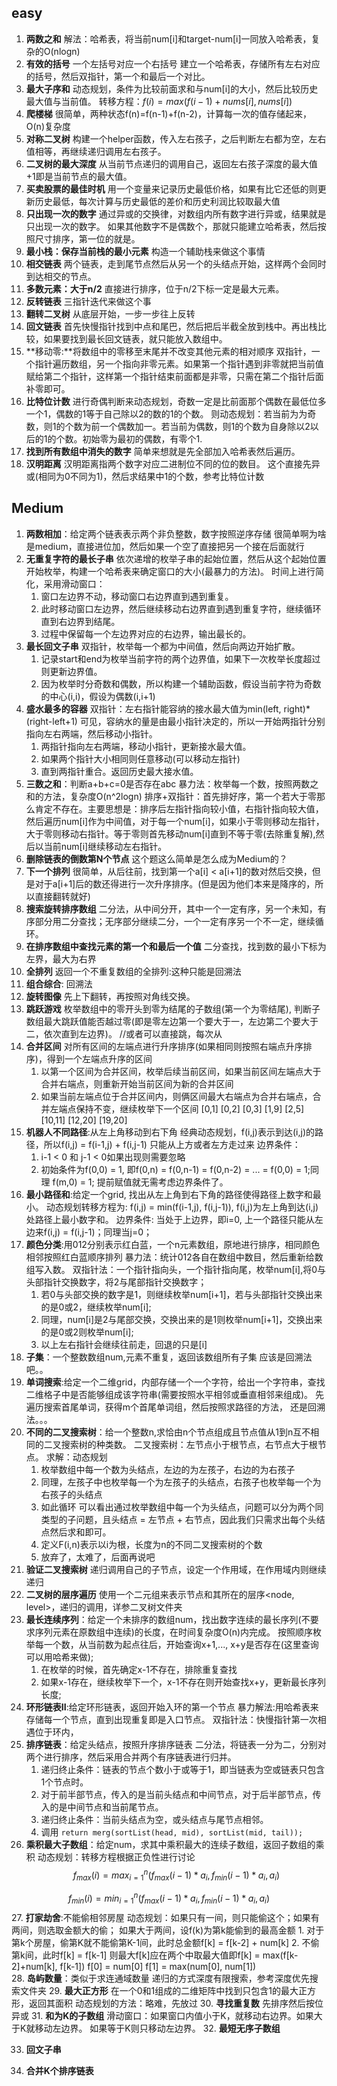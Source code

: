 ## easy

1. **两数之和**
    解法：哈希表，将当前num[i]和target-num[i]一同放入哈希表，复杂的O(nlogn)
2. **有效的括号**
    一个左括号对应一个右括号
    建立一个哈希表，存储所有左右对应的括号，然后双指针，第一个和最后一个对比。
3. **最大子序和**
    动态规划，条件为比较前面求和与num[i]的大小，然后比较历史最大值与当前值。
    转移方程：$f(i) = max(f(i-1)+nums[i], nums[i])$
4. **爬楼梯**
    很简单，两种状态f(n)=f(n-1)+f(n-2)，计算每一次的值存储起来，O(n)复杂度
5. **对称二叉树**
    构建一个helper函数，传入左右孩子，之后判断左右都为空，左右值相等，再继续递归调用左右孩子。
6. **二叉树的最大深度**
    从当前节点递归的调用自己，返回左右孩子深度的最大值+1即是当前节点的最大值。
7. **买卖股票的最佳时机**
    用一个变量来记录历史最低价格，如果有比它还低的则更新历史最低，每次计算与历史最低的差价和历史利润比较取最大值
8. **只出现一次的数字**
    通过异或的交换律，对数组内所有数字进行异或，结果就是只出现一次的数字。
    如果其他数字不是偶数个，那就只能建立哈希表，然后按照尺寸排序，第一位的就是。
9. **最小栈：保存当前栈的最小元素**
    构造一个辅助栈来做这个事情
10. **相交链表**
    两个链表，走到尾节点然后从另一个的头结点开始，这样两个会同时到达相交的节点。
11. **多数元素：大于n/2**
    直接进行排序，位于n/2下标一定是最大元素。
12. **反转链表**
    三指针迭代来做这个事
13. **翻转二叉树**
    从底层开始，一步一步往上反转
14. **回文链表**
    首先快慢指针找到中点和尾巴，然后把后半截全放到栈中。再出栈比较，如果要找到最长回文链表，就只能放入数组中。
15. **移动零:**将数组中的零移至末尾并不改变其他元素的相对顺序
    双指针，一个指针遍历数组，另一个指向非零元素。如果第一个指针遇到非零就把当前值赋给第二个指针，这样第一个指针结束前面都是非零，只需在第二个指针后面补零即可。
16. **比特位计数**
    进行奇偶判断来动态规划，奇数一定是比前面那个偶数在最低位多一个1，偶数的1等于自己除以2的数的1的个数。
    则动态规划：若当前为为奇数，则1的个数为前一个偶数加一。若当前为偶数，则1的个数为自身除以2以后的1的个数。初始零为最初的偶数，有零个1.
17. **找到所有数组中消失的数字**
    简单来想就是先全部加入哈希表然后遍历。
18. **汉明距离**
    汉明距离指两个数字对应二进制位不同的位的数目。
    这个直接先异或(相同为0不同为1)，然后求结果中1的个数，参考比特位计数



## Medium
1. **两数相加**：给定两个链表表示两个非负整数，数字按照逆序存储
    很简单啊为啥是medium，直接进位加，然后如果一个空了直接把另一个接在后面就行
2. **无重复字符的最长子串**
    依次递增的枚举子串的起始位置，然后从这个起始位置开始枚举，构建一个哈希表来确定窗口的大小(最暴力的方法)。
    时间上进行简化，采用滑动窗口：
    1. 窗口左边界不动，移动窗口右边界直到遇到重复。
    2. 此时移动窗口左边界，然后继续移动右边界直到遇到重复字符，继续循环直到右边界到结尾。
    3. 过程中保留每一个左边界对应的右边界，输出最长的。
3. **最长回文子串**
    双指针，枚举每一个都为中间值，然后向两边开始扩散。
    1. 记录start和end为枚举当前字符的两个边界值，如果下一次枚举长度超过则更新边界值。
    2. 因为枚举时分奇数和偶数，所以构建一个辅助函数，假设当前字符为奇数的中心(i,i)，假设为偶数(i,i+1)
4. **盛水最多的容器**
    双指针：左右指针能容纳的接水最大值为min(left, right)*(right-left+1)
    可见，容纳水的量是由最小指针决定的，所以一开始两指针分别指向左右两端，然后移动小指针。
    1. 两指针指向左右两端，移动小指针，更新接水最大值。
    2. 如果两个指针大小相同则任意移动(可以移动左指针)
    3. 直到两指针重合。返回历史最大接水值。
5. **三数之和**：判断a+b+c=0是否存在abc
    暴力法：枚举每一个数，按照两数之和的方法，复杂度O(n^2logn)
    排序+双指针：首先排好序，第一个若大于零那么肯定不存在。主要思想是：排序后左指针指向较小值，右指针指向较大值，然后遍历num[i]作为中间值，对于每一个num[i]，如果小于零则移动左指针，大于零则移动右指针。等于零则首先移动num[i]直到不等于零(去除重复解),然后以当前num[i]继续移动左右指针。
6. **删除链表的倒数第N个节点**
    这个题这么简单是怎么成为Medium的？
7. **下一个排列**
    很简单，从后往前，找到第一个a[i] < a[i+1]的数对然后交换，但是对于a[i+1]后的数还得进行一次升序排序。(但是因为他们本来是降序的，所以直接翻转就好)
8. **搜索旋转排序数组**
    二分法，从中间分开，其中一个一定有序，另一个未知，有序部分用二分查找；无序部分继续二分，一个一定有序另一个不一定，继续循环。
9. **在排序数组中查找元素的第一个和最后一个值**
    二分查找，找到数的最小下标为左界，最大为右界
10. **全排列**
    返回一个不重复数组的全排列:这种只能是回溯法
11. **组合综合**:
    回溯法
12. **旋转图像**
    先上下翻转，再按照对角线交换。
13. **跳跃游戏**
    枚举数组中的零开头到零为结尾的子数组(第一个为零结尾), 判断子数组最大跳跃值能否越过零(即是零左边第一个要大于一，左边第二个要大于二，依次直到左边界)。
    //或者可以直接跳，每次从
14. **合并区间**
    对所有区间的左端点进行升序排序(如果相同则按照右端点升序排序)，得到一个左端点升序的区间
    1. 以第一个区间为合并区间，枚举后续当前区间，如果当前区间左端点大于合并右端点，则重新开始当前区间为新的合并区间
    2. 如果当前左端点位于合并区间内，则俩区间最大右端点为合并右端点，合并左端点保持不变，继续枚举下一个区间
    [0,1] [0,2] [0,3] [1,9] [2,5] [10,11] [12,20] [19,20]
15. **机器人不同路径**:从左上角移动到右下角
    经典动态规划，f(i,j)表示到达(i,j)的路径，所以f(i,j) = f(i-1,j) + f(i,j-1) 只能从上方或者左方走过来
    边界条件：
    1. i-1 < 0 和 j-1 < 0如果出现则需要忽略
    2. 初始条件为f(0,0) = 1, 即f(0,n) = f(0,n-1) = f(0,n-2) = ... = f(0,0) = 1;同理 f(m,0) = 1; 提前赋值就无需考虑边界条件了。
16. **最小路径和**:给定一个grid, 找出从左上角到右下角的路径使得路径上数字和最小。
    动态规划转移方程为: f(i,j) = min(f(i-1,j), f(i,j-1)), f(i,j)为左上角到达(i,j)处路径上最小数字和。
    边界条件: 当处于上边界，即i=0, 上一个路径只能从左边来f(i,j) = f(i,j-1)；同理当j=0；
17. **颜色分类**:用012分别表示红白蓝，一个n元素数组，原地进行排序，相同颜色相邻按照红白蓝顺序排列
    暴力法：统计012各自在数组中数目，然后重新给数组写入数。
    双指针法：一个指针指向头，一个指针指向尾，枚举num[i],将0与头部指针交换数字，将2与尾部指针交换数字；
    1. 若0与头部交换的数字是1，则继续枚举num[i+1]，若与头部指针交换出来的是0或2，继续枚举num[i];
    2. 同理，num[i]是2与尾部交换，交换出来的是1则枚举num[i+1]，交换出来的是0或2则枚举num[i];
    3. 以上左右指针会继续往前走，回退的只是[i]
18. **子集**：一个整数数组num,元素不重复，返回该数组所有子集
    应该是回溯法吧。。
19. **单词搜索**:给定一个二维grid，内部存储一个一个字符，给出一个字符串，查找二维格子中是否能够组成该字符串(需要按照水平相邻或垂直相邻来组成)。
    先遍历搜索首尾单词，获得m个首尾单词组，然后按照求路径的方法，
    还是回溯法。。。
20. **不同的二叉搜索树**：给一个整数n,求恰由n个节点组成且节点值从1到n互不相同的二叉搜索树的种类数。
    二叉搜索树：左节点小于根节点，右节点大于根节点。
    求解：动态规划
    1. 枚举数组中每一个数为头结点，左边的为左孩子，右边的为右孩子
    2. 同理，左孩子中也枚举每一个为左孩子的头结点，右孩子也枚举每一个为右孩子的头结点
    3. 如此循环
    可以看出通过枚举数组中每一个为头结点，问题可以分为两个同类型的子问题，且头结点 = 左节点 + 右节点，因此我们只需求出每个头结点然后求和即可。
    1. 定义F(i,n)表示以i为根，长度为n的不同二叉搜索树的个数
    2. 放弃了，太难了，后面再说吧
21. **验证二叉搜索树**
    递归调用自己的子节点，设定一个作用域，在作用域内则继续递归
22. **二叉树的层序遍历**
    使用一个二元组来表示节点和其所在的层序<node, level>，递归的调用，详参二叉树文件夹
23. **最长连续序列**：给定一个未排序的数组num，找出数字连续的最长序列(不要求序列元素在原数组中连续)的长度，在时间复杂度O(n)内完成。
    按照顺序枚举每一个数，从当前数为起点往后，开始查询x+1,..., x+y是否存在(这里查询可以用哈希来做);
    1. 在枚举的时候，首先确定x-1不存在，排除重复查找
    2. 如果x-1存在，继续枚举下一个，x-1不存在则开始查找x+y，更新最长序列长度;
24. **环形链表II**:给定环形链表，返回开始入环的第一个节点
    暴力解法:用哈希表来存储每一个节点，直到出现重复即是入口节点。
    双指针法：快慢指针第一次相遇位于环内，
25. **排序链表**：给定头结点，按照升序排序链表
    二分法，将链表一分为二，分别对两个进行排序，然后采用合并两个有序链表进行归并。
    1. 递归终止条件：链表的节点个数小于或等于1，即当链表为空或链表只包含1个节点时。
    2. 对于前半部节点，传入的是当前头结点和中间节点，对于后半部节点，传入的是中间节点和当前尾节点。
    3. 递归终止条件：当前头结点为空，或头结点与尾节点相邻。
    4. 调用 `return merg(sortList(head, mid), sortList(mid, tail));`
26. **乘积最大子数组**：给定num，求其中乘积最大的连续子数组，返回子数组的乘积
    动态规划：转移方程根据正负性进行讨论
$$
f_{max}(i) = {max}_{i=1}^n (f_{max}(i-1)*a_i, f_{min}(i-1)*a_i,a_i)
$$

$$
f_{min}(i) = {min}_{i=1}^n (f_{max}(i-1)*a_i, f_{min}(i-1)*a_i,a_i )
$$
27. **打家劫舍**:不能偷相邻房屋
    动态规划：如果只有一间，则只能偷这个；如果有两间，则选取金额大的偷；
    如果大于两间，设f(k)为第k能偷到的最高金额
    1. 对于第k个房屋，偷第K就不能偷第K-1间，此时总金额f[k] = f[k-2] + num[k]
    2. 不偷第k间，此时f[k] = f[k-1]
    则最大f[k]应在两个中取最大值即f[k] = max(f[k-2]+num[k], f[k-1])
    f[0] = num[0]
    f[1] = max(num[0], num[1])    
28. **岛屿数量**：类似于求连通域数量
    递归的方式深度有限搜索，参考深度优先搜索文件夹
29. **最大正方形**
    在一个0和1组成的二维矩阵中找到只包含1的最大正方形，返回其面积
    动态规划的方法：略难，先放过
30. **寻找重复数**
    先排序然后按位异或
31. **和为K的子数组**
    滑动窗口：如果窗口内值小于K，就移动右边界。如果大于K就移动左边界。
    如果等于K则只移动左边界。
32. **最短无序子数组**

33. **回文子串**

34. **合并K个排序链表**
    






